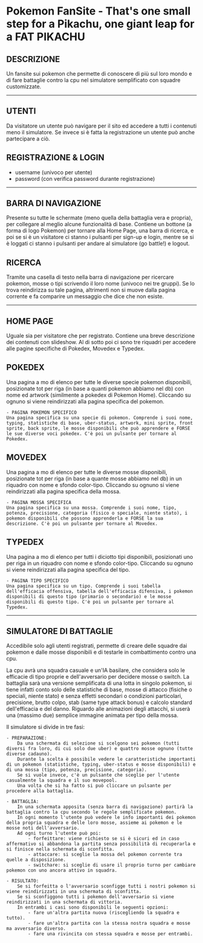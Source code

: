 # Pokemon FanSite - That's one small step for a Pikachu, one giant leap for a FAT PIKACHU

## DESCRIZIONE
Un fansite sui pokemon che permette di conoscere di più sul loro mondo e di fare battaglie contro la cpu nel simulatore semplificato con squadre customizzate.

-------------------------------------

## UTENTI
Da visitatore un utente può navigare per il sito ed accedere a tutti i contenuti meno il simulatore.
Se invece si è fatta la registrazione un utente può anche partecipare a ciò.


## REGISTRAZIONE & LOGIN
- username	(univoco per utente)
- password	(con verifica password durante registrazione)

-------------------------------------

## BARRA DI NAVIGAZIONE
Presente su tutte le schermate (meno quella della battaglia vera e propria), per collegare al meglio alcune funzionalità di base.
Contiene un bottone (a forma di logo Pokemon) per tornare alla Home Page, una barra di ricerca, e poi se si è un visitatore ci stanno i pulsanti per sign-up e login, mentre se si è loggati ci stanno i pulsanti per andare al simulatore (go battle!) e logout.


## RICERCA
Tramite una casella di testo nella barra di navigazione per ricercare pokemon, mosse o tipi scrivendo il loro nome (univoco nei tre gruppi).
Se lo trova reindirizza su tale pagina, altrimenti non si muove dalla pagina corrente e fa comparire un messaggio che dice che non esiste.

-------------------------------------

## HOME PAGE
Uguale sia per visitatore che per registrato.
Contiene una breve descrizione dei contenuti con slideshow.
Al di sotto poi ci sono tre riquadri per accedere alle pagine specifiche di Pokedex, Movedex e Typedex.


## POKEDEX
Una pagina a mo di elenco per tutte le diverse specie pokemon disponibili, posizionate tot per riga (in base a quanti pokemon abbiamo nel db) con nome ed artwork (similmente a pokedex di Pokemon Home).
Cliccando su ognuno si viene reindirizzati alla pagina specifica del pokemon.

	- PAGINA POKEMON SPECIFICO
	Una pagina specifica su una specie di pokemon. Comprende i suoi nome, typing, statistiche di base, uber-status, artwork, mini sprite, front sprite, back sprite, le mosse disponibili che può apprendere e FORSE le sue diverse voci pokedex. C'è poi un pulsante per tornare al Pokedex.


## MOVEDEX
Una pagina a mo di elenco per tutte le diverse mosse disponibili, posizionate tot per riga (in base a quante mosse abbiamo nel db) in un riquadro con nome e sfondo color-tipo.
Cliccando su ognuno si viene reindirizzati alla pagina specifica della mossa.

	- PAGINA MOSSA SPECIFICA
	Una pagina specifica su una mossa. Comprende i suoi nome, tipo, potenza, precisione, categoria (fisico o speciale, niente stato), i pokemon disponibili che possono apprenderla e FORSE la sua descrizione. C'è poi un pulsante per tornare al Movedex.


## TYPEDEX
Una pagina a mo di elenco per tutti i diciotto tipi disponibili, posizionati uno per riga in un riquadro con nome e sfondo color-tipo.
Cliccando su ognuno si viene reindirizzati alla pagina specifica del tipo.

	- PAGINA TIPO SPECIFICO
	Una pagina specifica su un tipo. Comprende i suoi tabella dell'efficacia offensiva, tabella dell'efficacia difensiva, i pokemon disponibili di questo tipo (primario o secondario) e le mosse disponibili di questo tipo. C'è poi un pulsante per tornare al Typedex.

-------------------------------------

## SIMULATORE DI BATTAGLIE
Accedibile solo agli utenti registrati, permette di creare delle squadre dai pokemon e dalle mosse disponibili e di testarle in combattimento contro una cpu.

La cpu avrà una squadra casuale e un'IA basilare, che considera solo le efficacie di tipo proprie e dell'avversario per decidere mosse o switch.
La battaglia sarà una versione semplificata di una lotta in singolo pokemon, si tiene infatti conto solo delle statistiche di base, mosse di attacco (fisiche o speciali, niente stato) e senza effetti secondari o condizioni particolari, precisione, brutto colpo, stab (same type attack bonus) e calcolo standard dell'efficacia e del danno.
Riguardo alle animazioni degli attacchi, si userà una (massimo due) semplice immagine animata per tipo della mossa.

Il simulatore si divide in tre fasi:

	- PREPARAZIONE:
		Da una schermata di selezione si scelgono sei pokemon (tutti diversi fra loro, di cui solo due uber) e quattro mosse ognuno (tutte diverse cadauno).
		Durante la scelta è possibile vedere le caratteristiche importanti di un pokemon (statistiche, typing, uber-status e mosse disponibili) e di una mossa (tipo, potenza, precisione, categoria).
		Se si vuole invece, c'è un pulsante che sceglie per l'utente casualmente la squadra e il suo movepool.
		Una volta che si ha fatto si può cliccare un pulsante per procedere alla battaglia.

	- BATTAGLIA:
		In una schermata apposita (senza barra di navigazione) partirà la battaglia contro la cpu secondo le regole semplificate pokemon.
		In ogni momento l'utente può vedere le info importanti dei pokemon della propria squadra e delle loro mosse, assieme ai pokemon e le mosse noti dell'avversario.
		Ad ogni turno l'utente può poi:
			- forfeittare: viene richiesto se si è sicuri ed in caso affermativo si abbandona la partita senza possibilità di recuperarla e si finisce nella schermata di sconfitta.
			- attaccare: si sceglie la mossa del pokemon corrente tra quelle a disposizione.
			- switchare: si sceglie di usare il proprio turno per cambiare pokemon con uno ancora attivo in squadra.

	- RISULTATO:
		Se si forfeitta o l'avversario sconfigge tutti i nostri pokemon si viene reindirizzati in una schermata di sconfitta.
		Se si sconfiggono tutti i pokemon dell'avversario si viene reindirizzati in una schermata di vittoria.
		In entrambi i casi sono disponibili le seguenti opzioni:
			- fare un'altra partita nuova (riscegliendo la squadra e tutto).
			- fare un'altra partita con la stessa nostra squadra e mosse ma avversario diverso.
			- fare una rivincita con stessa squadra e mosse per entrambi.

